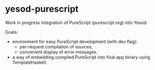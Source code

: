 
yesod-purescript
================

Work in progress integration of PureScript (purescript.org) into Yesod.


Goals:

- environment for easy PureScript development (with dev flag):
  - per-request compilation of sources,
  - convenient display of error messages.
- a way of embedding compiled PureScript into final app binary using
  TemplateHaskell.


